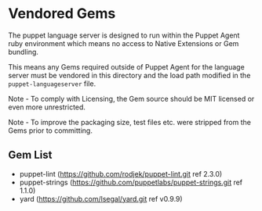 # Vendored Gems

The puppet language server is designed to run within the Puppet Agent ruby environment which means no access to Native Extensions or Gem bundling.

This means any Gems required outside of Puppet Agent for the language server must be vendored in this directory and the load path modified in the `puppet-languageserver` file.

Note - To comply with Licensing, the Gem source should be MIT licensed or even more unrestricted.

Note - To improve the packaging size, test files etc. were stripped from the Gems prior to committing.

Gem List
--------

* puppet-lint (https://github.com/rodjek/puppet-lint.git ref 2.3.0)
* puppet-strings (https://github.com/puppetlabs/puppet-strings.git ref 1.1.0)
* yard (https://github.com/lsegal/yard.git ref v0.9.9)

